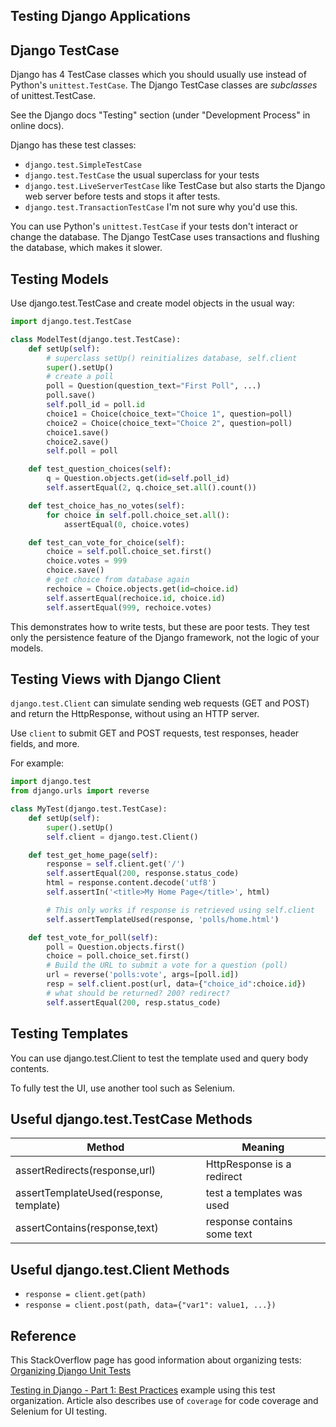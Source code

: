 ## Testing Django Applications
 

## Django TestCase

Django has 4 TestCase classes which you should usually use
instead of Python's `unittest.TestCase`.
The Django TestCase classes are *subclasses* of unittest.TestCase.
 
See the Django docs "Testing" section (under "Development Process" in online docs).

Django has these test classes:

* `django.test.SimpleTestCase`
* `django.test.TestCase` the usual superclass for your tests
* `django.test.LiveServerTestCase` like TestCase but also starts the Django web server before tests and stops it after tests.
* `django.test.TransactionTestCase` I'm not sure why you'd use this.

You can use Python's `unittest.TestCase` if your tests don't 
interact or change the database.  The Django TestCase uses
transactions and flushing the database, which makes it slower.

## Testing Models

Use django.test.TestCase and create model objects in the usual way:
```python
import django.test.TestCase

class ModelTest(django.test.TestCase):
    def setUp(self):
        # superclass setUp() reinitializes database, self.client
        super().setUp()
        # create a poll
        poll = Question(question_text="First Poll", ...)
        poll.save()
        self.poll_id = poll.id
        choice1 = Choice(choice_text="Choice 1", question=poll)
        choice2 = Choice(choice_text="Choice 2", question=poll)
        choice1.save()
        choice2.save()
        self.poll = poll

    def test_question_choices(self):
        q = Question.objects.get(id=self.poll_id)
        self.assertEqual(2, q.choice_set.all().count())

    def test_choice_has_no_votes(self):
        for choice in self.poll.choice_set.all():
            assertEqual(0, choice.votes)

    def test_can_vote_for_choice(self):
        choice = self.poll.choice_set.first()
        choice.votes = 999
        choice.save()
        # get choice from database again
        rechoice = Choice.objects.get(id=choice.id)
        self.assertEqual(rechoice.id, choice.id)
        self.assertEqual(999, rechoice.votes)
```
This demonstrates how to write tests, but these are poor tests.
They test only the persistence feature of the Django framework,
not the logic of your models.


## Testing Views with Django Client

`django.test.Client` can simulate sending web requests (GET and POST) and return the HttpResponse, without using an HTTP server. 

Use `client` to submit GET and POST requests, test responses, header fields, and more.

For example:

```python
import django.test
from django.urls import reverse

class MyTest(django.test.TestCase):
    def setUp(self):
        super().setUp()
        self.client = django.test.Client()

    def test_get_home_page(self):
        response = self.client.get('/')
        self.assertEqual(200, response.status_code)
        html = response.content.decode('utf8')
        self.assertIn('<title>My Home Page</title>', html)

        # This only works if response is retrieved using self.client
        self.assertTemplateUsed(response, 'polls/home.html')

    def test_vote_for_poll(self):
        poll = Question.objects.first()
        choice = poll.choice_set.first()
        # Build the URL to submit a vote for a question (poll)
        url = reverse('polls:vote', args=[poll.id])
        resp = self.client.post(url, data={"choice_id":choice.id})
        # what should be returned? 200? redirect?
        self.assertEqual(200, resp.status_code)
```

## Testing Templates

You can use django.test.Client to test the template used and query body contents.

To fully test the UI, use another tool such as Selenium.

## Useful django.test.TestCase Methods

| Method                        | Meaning                          |
|-------------------------------|----------------------------------|
| assertRedirects(response,url) | HttpResponse is a redirect       |
| assertTemplateUsed(response, template) | test a templates was used      |
| assertContains(response,text) | response contains some text      |

## Useful django.test.Client Methods

- `response = client.get(path)`
- `response = client.post(path, data={"var1": value1, ...})`

## Reference

This StackOverflow page has good information about organizing tests:
[Organizing Django Unit Tests](https://stackoverflow.com/questions/5160688/organizing-django-unit-tests/20932450#20932450)

[Testing in Django - Part 1: Best Practices](https://realpython.com/testing-in-django-part-1-best-practices-and-examples/) example using this test organization. Article also describes use of `coverage` for code coverage and Selenium for UI testing.
